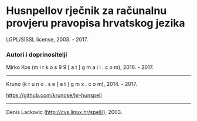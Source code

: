 # Husnpellov rječnik za računalnu provjeru pravopisa hrvatskog jezika


LGPL/SISSL license, 2003. - 2017.

### Autori i doprinositelji ###

Mirko Kos (m i r k o s 9 9 [ a t ] g m a i l . c o m), 2016. - 2017.

-----

Kruno  (k r u n o . s e [ a t ] g m x . c o m), 2014. - 2017.

https://github.com/krunose/hr-hunspell

-----

Denis Lackovic (http://cvs.linux.hr/spell/), 2003.
